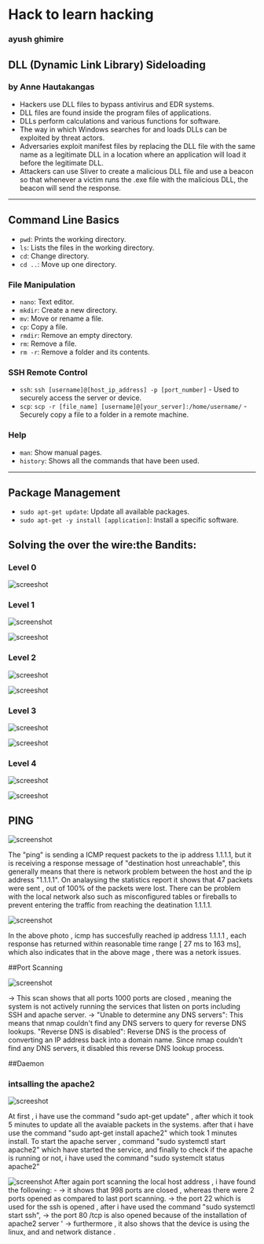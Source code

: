 # Hack to learn hacking
### ayush ghimire
## DLL (Dynamic Link Library) Sideloading 
### by Anne Hautakangas
- Hackers use DLL files to bypass antivirus and EDR systems.
- DLL files are found inside the program files of applications.
- DLLs perform calculations and various functions for software.
- The way in which Windows searches for and loads DLLs can be exploited by threat actors.
- Adversaries exploit manifest files by replacing the DLL file with the same name as a legitimate DLL in a location where an application will load it before the legitimate DLL.
- Attackers can use Sliver to create a malicious DLL file and use a beacon so that whenever a victim runs the .exe file with the malicious DLL, the beacon will send the response.

---

## Command Line Basics

- `pwd`: Prints the working directory.
- `ls`: Lists the files in the working directory.
- `cd`: Change directory.
- `cd ..`: Move up one directory.

### File Manipulation

- `nano`: Text editor.
- `mkdir`: Create a new directory.
- `mv`: Move or rename a file.
- `cp`: Copy a file.
- `rmdir`: Remove an empty directory.
- `rm`: Remove a file.
- `rm -r`: Remove a folder and its contents.

### SSH Remote Control

- `ssh`: `ssh [username]@[host_ip_address] -p [port_number]` - Used to securely access the server or device.
- `scp`: `scp -r [file_name] [username]@[your_server]:/home/username/` - Securely copy a file to a folder in a remote machine.

### Help

- `man`: Show manual pages.
- `history`: Shows all the commands that have been used.

---

## Package Management

- `sudo apt-get update`: Update all available packages.
- `sudo apt-get -y install [application]`: Install a specific software.


## Solving the over the wire:the Bandits:
### Level 0 

![screeshot](level_0.png)

### Level 1

![screenshot](level_1.png)

![screeshot](level_1.1.png)

### Level 2 
![screeshot](level_2.png)

![screeshot](level_2.1.png)

### Level 3
![screeshot](level_3.png)

![screeshot](level_4.png)

### Level 4
![screeshot](level_4.png)

![screeshot](level_4.2.png)


## PING

![screenshot](ping_1.1.png)

The "ping" is sending a ICMP request packets to the ip address 1.1.1.1, but it is receiving a response message of "destination host unreachable", this generally means that there is network problem between the host and the ip address "1.1.1.1". On analaysing the statistics report it shows that 47 packets were sent , out of 100% of the packets were lost.
There can be problem with the local network also such as misconfigured tables or fireballs to prevent entering the traffic from reaching the deatination 1.1.1.1.

![screenshot](ping_successful.png)

In the above photo , icmp has succesfully reached ip address 1.1.1.1 , each response has returned within reasonable time range [ 27 ms to 163 ms], which also indicates that in the above mage , there was a netork issues. 


##Port Scanning 

![screenshot](port_scanning_before_ssh_apcahe2.png) 

-> This scan shows that all ports 1000 ports are closed , meaning the system is not actively running the services that listen on ports including SSH and apache server.
-> "Unable to determine any DNS servers": This means that nmap couldn't find any DNS servers to query for reverse DNS lookups.
"Reverse DNS is disabled": Reverse DNS is the process of converting an IP address back into a domain name. Since nmap couldn't find any DNS servers, it disabled this reverse DNS lookup process.


##Daemon
### intsalling the apache2
![screeshot](daemon.png)

At first , i have use the command "sudo apt-get update" , after which it took 5 minutes to update all the avaiable packets in the systems. after that i have use the command "sudo apt-get install apache2" which took 1 minutes install. To start the apache server , command "sudo systemctl start apache2" which have started the service, and finally to check if the apache is running or not, i have used the command "sudo systemclt status apache2"

![screenshot](/port_scanning_after_starting_apcapce_andssh.png)
After again port scanning the local host address , i have found the following: - 
-> it shows that 998 ports are closed , whereas there were 2 ports opened as compared to last port scanning.
-> the port 22 which is used for the ssh is opened , after  i have used the command "sudo systemctl start ssh", 
-> the port 80 /tcp is also opened because of  the installation of apache2 server '
-> furthermore , it also shows that the device is using the linux, and and network distance .



 

